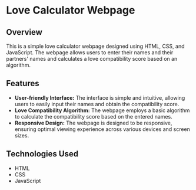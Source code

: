 # Love Calculator Webpage

## Overview

This is a simple love calculator webpage designed using HTML, CSS, and JavaScript. The webpage allows users to enter their names and their partners' names and calculates a love compatibility score based on an algorithm.

## Features

- **User-friendly Interface:** The interface is simple and intuitive, allowing users to easily input their names and obtain the compatibility score.
- **Love Compatibility Algorithm:** The webpage employs a basic algorithm to calculate the compatibility score based on the entered names.
- **Responsive Design:** The webpage is designed to be responsive, ensuring optimal viewing experience across various devices and screen sizes.

## Technologies Used

- HTML
- CSS
- JavaScript
